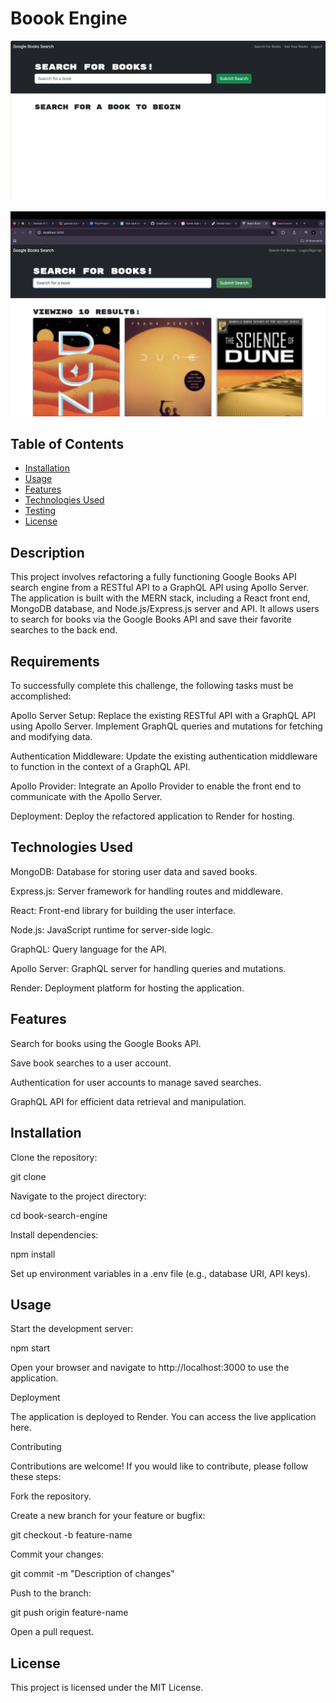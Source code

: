 # Boook Engine


![Home Page ](./Assets/photos/bookSearchHomepage.png)

![](./Assets/photos/dune.png)

## Table of Contents

- [Installation](#installation)
- [Usage](#usage)
- [Features](#features)
- [Technologies Used](#technologies-used)
- [Testing](#testing)
- [License](#license)

## Description

This project involves refactoring a fully functioning Google Books API search engine from a RESTful API to a GraphQL API using Apollo Server. The application is built with the MERN stack, including a React front end, MongoDB database, and Node.js/Express.js server and API. It allows users to search for books via the Google Books API and save their favorite searches to the back end.

## Requirements

To successfully complete this challenge, the following tasks must be accomplished:

Apollo Server Setup: Replace the existing RESTful API with a GraphQL API using Apollo Server. Implement GraphQL queries and mutations for fetching and modifying data.

Authentication Middleware: Update the existing authentication middleware to function in the context of a GraphQL API.

Apollo Provider: Integrate an Apollo Provider to enable the front end to communicate with the Apollo Server.

Deployment: Deploy the refactored application to Render for hosting.

## Technologies Used

MongoDB: Database for storing user data and saved books.

Express.js: Server framework for handling routes and middleware.

React: Front-end library for building the user interface.

Node.js: JavaScript runtime for server-side logic.

GraphQL: Query language for the API.

Apollo Server: GraphQL server for handling queries and mutations.

Render: Deployment platform for hosting the application.

## Features

Search for books using the Google Books API.

Save book searches to a user account.

Authentication for user accounts to manage saved searches.

GraphQL API for efficient data retrieval and manipulation.

## Installation

Clone the repository:

git clone <repository-url>

Navigate to the project directory:

cd book-search-engine

Install dependencies:

npm install

Set up environment variables in a .env file (e.g., database URI, API keys).

## Usage

Start the development server:

npm start

Open your browser and navigate to http://localhost:3000 to use the application.

Deployment

The application is deployed to Render. You can access the live application here.

Contributing

Contributions are welcome! If you would like to contribute, please follow these steps:

Fork the repository.

Create a new branch for your feature or bugfix:

git checkout -b feature-name

Commit your changes:

git commit -m "Description of changes"

Push to the branch:

git push origin feature-name

Open a pull request.

## License

This project is licensed under the MIT License.



